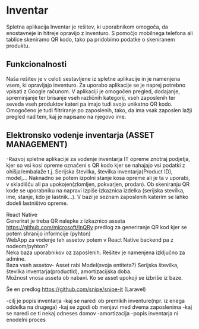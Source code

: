 # Inventar

Spletna aplikacija Inventar je rešitev, ki uporabnikom omogoča, da enostavneje in hitreje opravijo z inventuro. S pomočjo mobilnega telefona ali tablice skeniramo QR kodo, tako pa pridobimo podatke o skeniranem produktu.

## Funkcionalnosti

Naša rešitev je v celoti sestavljene iz spletne aplikacije in je namenjena vsem, ki opravljajo inventuro. Za uporabo aplikacije se je naprej potrebno vpisati z Google računom. V aplikaciji je omogočen pregled, dodajanje, spreminjanje ter brisanje vseh različnih kategorij, vseh zaposlenih ter seveda vseh produktov kateri pa imajo tudi svojo unikatno QR kodo. Omogočeno je tudi filtriranje po zaposlenih, tako, da ima vsak zaposlen lažji pregled nad tem, kaj je napisano na njegovo ime.

## Elektronsko vodenje inventarja (ASSET MANAGEMENT)

-Razvoj spletne aplikacije za vodenje inventarja IT opreme znotraj podjetja, kjer so vsi kosi opreme označeni s QR kodo kjer se nahajajo vsi podatki z ohišja/embalaže t.j. Serijska številka,  številka inventarja(Product ID), model,... Naknadno se potem izpolni stanje kosa opreme ali je ta v uporabi, v skladišču ali pa upokojen(zlomljen, pokvarjen, prodan). Ob skeniranju QR kode se uporabniku na napravi izpiše izkaznica izdelka (serijska stevilka, ime, stanje, kdo je lastnik...). V bazi je seznam zaposlenih katerim se lahko dodeli lastništvo opreme.


React Native  <br />
Generirat je treba QR nalepke z izkaznico asseta  <br />
https://github.com/microsoft/InQRy predlog za generiranje QR kod kjer se potem shranijo informcije (pyhton)  <br />
WebApp za vodenje teh assetov potem v React Native backend pa z nodeom/pyhton?  <br />
Neka baza uporabnikov oz zaposlenih. Rešitev je namenjena izključno za admine. <br />
Baza vseh assetov- Asset rabi Model(svoja entiteta?) Serijska številka, številka inventarja(productId), amortizacijska doba. 
<br />
Možnost vnosa asseta ob nabavi. Ko se asset upokoji se izbriše iz baze. <br />

Še en predlog https://github.com/snipe/snipe-it (Laravel)




-cilj je popis inventarja
-kaj se naredi ob premikih inventure(npr. iz enega oddelka na drugega)
-kaj se zgodi ob menjavi med dvema zaposlenima
-kaj se naredi ce ti nekaj odneses domov
-amortizacija
-popis inventarja ni enodelni proces